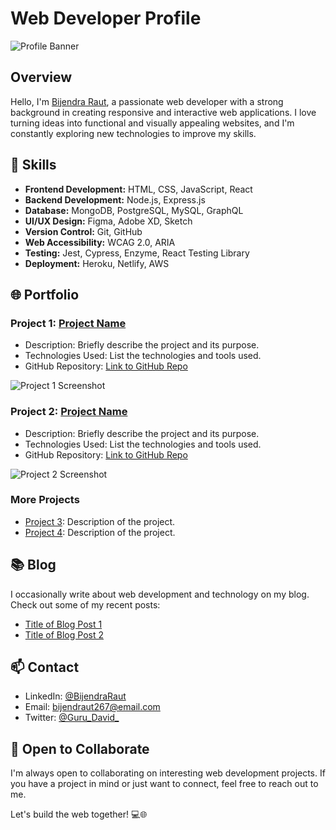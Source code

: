 # Web Developer Profile

![Profile Banner](https://avatars.githubusercontent.com/u/61984063?v=4)

## Overview

Hello, I'm [Bijendra Raut](https://github.com/BijendrRaut), a passionate web developer with a strong background in creating responsive and interactive web applications. I love turning ideas into functional and visually appealing websites, and I'm constantly exploring new technologies to improve my skills.

## 🔧 Skills

- **Frontend Development:** HTML, CSS, JavaScript, React
- **Backend Development:** Node.js, Express.js
- **Database:** MongoDB, PostgreSQL, MySQL, GraphQL
- **UI/UX Design:** Figma, Adobe XD, Sketch
- **Version Control:** Git, GitHub
- **Web Accessibility:** WCAG 2.0, ARIA
- **Testing:** Jest, Cypress, Enzyme, React Testing Library
- **Deployment:** Heroku, Netlify, AWS

## 🌐 Portfolio

### Project 1: [Project Name](https://project-url.com)

- Description: Briefly describe the project and its purpose.
- Technologies Used: List the technologies and tools used.
- GitHub Repository: [Link to GitHub Repo](https://github.com/your-username/project-repo)

![Project 1 Screenshot](https://your-image-url.com/project1-screenshot.png)

### Project 2: [Project Name](https://project-url.com)

- Description: Briefly describe the project and its purpose.
- Technologies Used: List the technologies and tools used.
- GitHub Repository: [Link to GitHub Repo](https://github.com/your-username/project-repo)

![Project 2 Screenshot](https://your-image-url.com/project2-screenshot.png)

### More Projects

- [Project 3](https://project-url.com): Description of the project.
- [Project 4](https://project-url.com): Description of the project.

## 📚 Blog

I occasionally write about web development and technology on my blog. Check out some of my recent posts:

- [Title of Blog Post 1](https://blog-url.com/post-1)
- [Title of Blog Post 2](https://blog-url.com/post-2)

## 📫 Contact

- LinkedIn: [@BijendraRaut]([https://linkedin.com/in/your-profile](https://www.linkedin.com/in/bijendra-raut267))
- Email: bijendraut267@email.com
- Twitter: [@Guru_David_]([https://twitter.com/your-twitter-handle](https://twitter.com/Guru_David_))

## 🌱 Open to Collaborate

I'm always open to collaborating on interesting web development projects. If you have a project in mind or just want to connect, feel free to reach out to me.

Let's build the web together! 💻🌐
